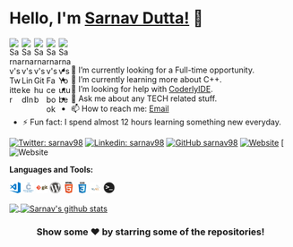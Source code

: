 # Hello, I'm [Sarnav Dutta!](https://sarnav.me) 👋

<a href="https://twitter.com/sarnav98">
  <img align="left" alt="Sarnav's Twitter" width="22px" src="https://cdn.jsdelivr.net/npm/simple-icons@v3/icons/twitter.svg" />
</a>
<a href="https://linkedin.com/in/sarnav-dutta-786729b5">
  <img align="left" alt="Sarnav's LinkedIn" width="22px" src="https://cdn.jsdelivr.net/npm/simple-icons@v3/icons/linkedin.svg" />
</a>
<a href="https://github.com/sarnav98">
  <img align="left" alt="Sarnav's Github" width="22px" src="https://cdn.jsdelivr.net/npm/simple-icons@v3/icons/github.svg" />
</a>
<a href="https://www.facebook.com/sarnavdutta/">
  <img align="left" alt="Sarnav's Facebook" width="22px" src="https://cdn.jsdelivr.net/npm/simple-icons@v3/icons/facebook.svg" />
</a>
<a href="https://www.youtube.com/channel/UCOoXB0VT_Zs7jgbaeh-paZw">
  <img align="left" alt="Sarnav's Youtube" width="22px" src="https://cdn.jsdelivr.net/npm/simple-icons@v3/icons/youtube.svg" />
</a>

<br/>
<br/>



- 🔭 I’m currently looking for a Full-time opportunity.
- 🌱 I’m currently learning more about C++.
- 🤔 I’m looking for help with [CoderlyIDE](https://code.coderly.in/).
- 💬 Ask me about any TECH related stuff.
- 📫 How to reach me: [Email](mailto:sarnavdutta2011@gmail.com)
- ⚡ Fun fact: I spend almost 12 hours learning something new everyday.

[![Twitter: sarnav98](https://img.shields.io/twitter/follow/sarnav98?style=social)](https://twitter.com/sarnav98)
[![Linkedin: sarnav98](https://img.shields.io/badge/-sarnavdutta-blue?style=flat-square&logo=Linkedin&logoColor=white&link=https://www.linkedin.com/in/sarnav-dutta-786729b5/)](https://www.linkedin.com/in/sarnav-dutta-786729b5/)
[![GitHub sarnav98](https://img.shields.io/github/followers/sarnav98?label=follow&style=social)](https://github.com/sarnav98)
[![Website](https://img.shields.io/badge/WorkWebsite-Code.Coderly.in-2648ff?style=flat-square&logo=google-chrome)](https://code.coderly.in/)
[![Website](https://sarnav.me/)


**Languages and Tools:**  

<code><img height="20" src="https://raw.githubusercontent.com/github/explore/80688e429a7d4ef2fca1e82350fe8e3517d3494d/topics/visual-studio-code/visual-studio-code.png"></code>
<code><img height="20" src="https://raw.githubusercontent.com/github/explore/80688e429a7d4ef2fca1e82350fe8e3517d3494d/topics/c/c.png"></code>
<code><img height="20" src="https://raw.githubusercontent.com/github/explore/80688e429a7d4ef2fca1e82350fe8e3517d3494d/topics/git/git.png"></code>
<code><img height="20" src="https://raw.githubusercontent.com/github/explore/80688e429a7d4ef2fca1e82350fe8e3517d3494d/topics/wordpress/wordpress.png"></code>
<code><img height="20" src="https://raw.githubusercontent.com/github/explore/80688e429a7d4ef2fca1e82350fe8e3517d3494d/topics/html/html.png"></code>
<code><img height="20" src="https://raw.githubusercontent.com/github/explore/80688e429a7d4ef2fca1e82350fe8e3517d3494d/topics/css/css.png"></code>
<code><img height="20" src="https://raw.githubusercontent.com/github/explore/80688e429a7d4ef2fca1e82350fe8e3517d3494d/topics/mysql/mysql.png"></code>
<code><img height="20" src="https://raw.githubusercontent.com/github/explore/80688e429a7d4ef2fca1e82350fe8e3517d3494d/topics/terminal/terminal.png"></code>

<a href="https://github.com/sarnav98">
  <img align="center" src="https://github-readme-stats.vercel.app/api/top-langs/?username=sarnav98&theme=light&hide_langs_below=1" />
</a>
<a href="https://github.com/sarnav98">
 <img align="center" src="https://github-readme-stats.vercel.app/api?username=sarnav98&show_icons=true&theme=light&line_height=27" alt="Sarnav's github stats"/>
</a>

<div align="center">

### Show some ❤️ by starring some of the repositories!

</div>
